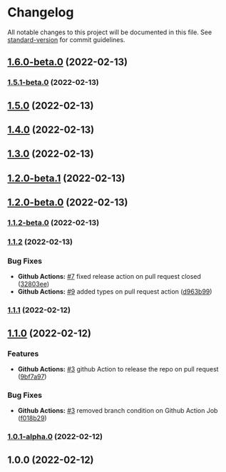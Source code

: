 # Changelog

All notable changes to this project will be documented in this file. See [standard-version](https://github.com/conventional-changelog/standard-version) for commit guidelines.

## [1.6.0-beta.0](https://github.com/antoniomperez/aws-cdk-template/compare/v1.5.1-beta.0...v1.6.0-beta.0) (2022-02-13)

### [1.5.1-beta.0](https://github.com/antoniomperez/aws-cdk-template/compare/v1.1.2-beta.0...v1.5.1-beta.0) (2022-02-13)

## [1.5.0](https://github.com/antoniomperez/aws-cdk-template/compare/v1.1.2-beta.0...v1.5.0) (2022-02-13)

## [1.4.0](https://github.com/antoniomperez/aws-cdk-template/compare/v1.1.2-beta.0...v1.4.0) (2022-02-13)

## [1.3.0](https://github.com/antoniomperez/aws-cdk-template/compare/v1.1.2-beta.0...v1.3.0) (2022-02-13)

## [1.2.0-beta.1](https://github.com/antoniomperez/aws-cdk-template/compare/v1.1.2-beta.0...v1.2.0-beta.1) (2022-02-13)

## [1.2.0-beta.0](https://github.com/antoniomperez/aws-cdk-template/compare/v1.1.2-beta.0...v1.2.0-beta.0) (2022-02-13)

### [1.1.2-beta.0](https://github.com/antoniomperez/aws-cdk-template/compare/v1.1.2...v1.1.2-beta.0) (2022-02-13)

### [1.1.2](https://github.com/antoniomperez/aws-cdk-template/compare/v1.1.1...v1.1.2) (2022-02-13)


### Bug Fixes

* **Github Actions:** [#7](https://github.com/antoniomperez/aws-cdk-template/issues/7) fixed release action on pull request closed ([32803ee](https://github.com/antoniomperez/aws-cdk-template/commit/32803ee5eeb9340e1d0ba17dcc5fe4012600be3e))
* **Github Actions:** [#9](https://github.com/antoniomperez/aws-cdk-template/issues/9) added types on pull request action ([d963b99](https://github.com/antoniomperez/aws-cdk-template/commit/d963b996e3a1658dd6f59946cd470ec37d26f62d))

### [1.1.1](https://github.com/antoniomperez/aws-cdk-template/compare/v1.1.0...v1.1.1) (2022-02-12)

## [1.1.0](https://github.com/antoniomperez/aws-cdk-template/compare/v1.0.1-alpha.0...v1.1.0) (2022-02-12)


### Features

* **Github Actions:** [#3](https://github.com/antoniomperez/aws-cdk-template/issues/3) github Action to release the repo on pull request ([9bf7a97](https://github.com/antoniomperez/aws-cdk-template/commit/9bf7a97ad7492a427e35793ec380b71aef910a95))


### Bug Fixes

* **Github Actions:** [#3](https://github.com/antoniomperez/aws-cdk-template/issues/3) removed branch condition on Github Action Job ([f018b29](https://github.com/antoniomperez/aws-cdk-template/commit/f018b299fc1ec8f8bf62000b816ae8e83f6b9125))

### [1.0.1-alpha.0](https://github.com/antoniomperez/aws-cdk-template/compare/v1.0.0...v1.0.1-alpha.0) (2022-02-12)

## 1.0.0 (2022-02-12)

